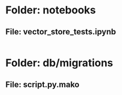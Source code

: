 # Folder: notebooks

## File: vector_store_tests.ipynb

```

```

# Folder: db/migrations

## File: script.py.mako

```

```

